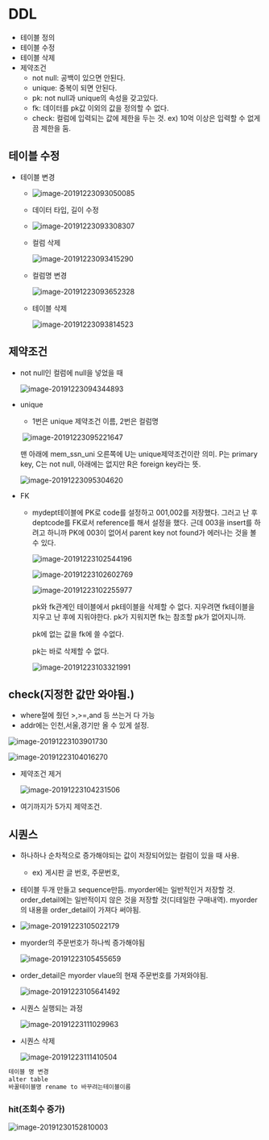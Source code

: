 # DDL

- 테이블 정의
- 테이블 수정
- 테이블 삭제
- 제약조건
  - not null: 공백이 있으면 안된다.
  - unique: 중복이 되면 안된다.
  - pk: not null과 unique의 속성을 갖고있다.
  - fk: 데이터를 pk값 이외의 값을 정의할 수 없다.
  - check: 컬럼에 입력되는 값에 제한을 두는 것. ex) 10억 이상은 입력할 수 없게끔 제한을 둠.



## 테이블 수정

- 테이블 변경

  - ![image-20191223093050085](images/image-20191223093050085.png)

  - 데이터 타입, 길이 수정

  - ![image-20191223093308307](images/image-20191223093308307.png)

  - 컬럼 삭제

    ![image-20191223093415290](images/image-20191223093415290.png)

  - 컬럼명 변경

    ![image-20191223093652328](images/image-20191223093652328.png)

  - 테이블 삭제

    ![image-20191223093814523](images/image-20191223093814523.png)

## 제약조건

- not null인 컬럼에 null을 넣었을 때

  ![image-20191223094344893](images/image-20191223094344893.png)

- unique

  - 1번은 unique 제약조건 이름, 2번은 컬럼명

  ​	![image-20191223095221647](images/image-20191223095221647.png)

  맨 아래에 mem_ssn_uni 오른쪽에 U는 unique제약조건이란 의미. P는 primary key, C는 not null, 아래에는 없지만 R은 foreign key라는 뜻.

  ![image-20191223095304620](images/image-20191223095304620.png)

- FK

  - mydept테이블에 PK로 code를 설정하고 001,002를 저장했다. 그러고 난 후 deptcode를 FK로서 reference를 해서 설정을 했다. 근데 003을 insert를 하려고 하니까 PK에 003이 없어서 parent key not found가 에러나는 것을 볼 수 있다.

    ![image-20191223102544196](images/image-20191223102544196.png)

    ![image-20191223102602769](images/image-20191223102602769.png)

    ![image-20191223102255977](images/image-20191223102255977.png)

    pk와 fk관계인 테이블에서 pk테이블을 삭제할 수 없다. 지우려면 fk테이블을 지우고 난 후에 지워야한다. pk가 지워지면 fk는 참조할 pk가 없어지니까.

    pk에 없는 값을 fk에 쓸 수없다.

    pk는 바로 삭제할 수 없다.

    ![image-20191223103321991](images/image-20191223103321991.png)

## check(지정한 값만 와야됨.)

- where절에 줬던 >,>=,and 등 쓰는거 다 가능
- addr에는 인천,서울,경기만 올 수 있게 설정.

![image-20191223103901730](images/image-20191223103901730.png)

![image-20191223104016270](images/image-20191223104016270.png)

- 제약조건 제거

  ![image-20191223104231506](images/image-20191223104231506.png)

- 여기까지가 5가지 제약조건.

## 시퀀스

- 하나하나 순차적으로 증가해야되는 값이 저장되어있는 컬럼이 있을 때 사용.

  - ex) 게시판 글 번호, 주문번호,

- 테이블 두개 만들고 sequence만듬. myorder에는 일반적인거 저장할 것. order_detail에는 일반적이지 않은 것을 저장할 것(디테일한 구매내역). myorder의 내용을 order_detail이 가져다 써야됨.

- ![image-20191223105022179](images/image-20191223105022179.png)

- myorder의 주문번호가 하나씩 증가해야됨

  ![image-20191223105455659](images/image-20191223105455659.png)

- order_detail은 myorder vlaue의 현재 주문번호를 가져와야됨.

  ![image-20191223105641492](images/image-20191223105641492.png)

- 시퀀스 실행되는 과정

  ![image-20191223111029963](images/image-20191223111029963.png)

- 시퀀스 삭제

  ![image-20191223111410504](images/image-20191223111410504.png)

``` bash
테이블 명 변경
alter table
바꿀테이블명 rename to 바꾸려는테이블이름
```



### hit(조회수 증가)

![image-20191230152810003](images/image-20191230152810003.png)